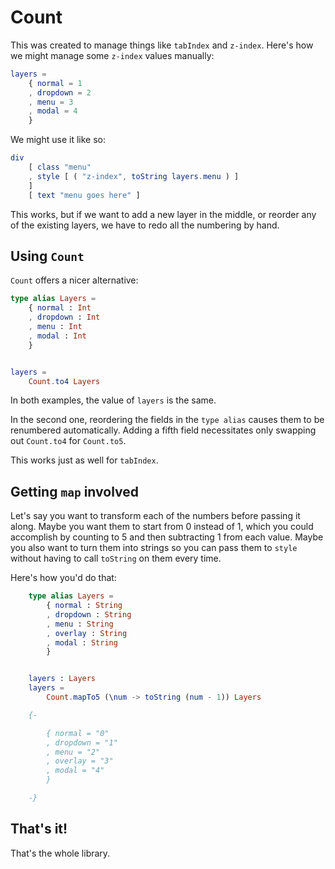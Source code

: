 # Count

This was created to manage things like `tabIndex` and `z-index`. Here's how we might manage
some `z-index` values manually:

```elm
layers =
    { normal = 1
    , dropdown = 2
    , menu = 3
    , modal = 4
    }
```

We might use it like so:

```elm
div
    [ class "menu"
    , style [ ( "z-index", toString layers.menu ) ]
    ]
    [ text "menu goes here" ]
```

This works, but if we want to add a new layer in the middle, or reorder any of
the existing layers, we have to redo all the numbering by hand.

## Using `Count`

`Count` offers a nicer alternative:

```elm
type alias Layers =
    { normal : Int
    , dropdown : Int
    , menu : Int
    , modal : Int
    }


layers =
    Count.to4 Layers
```

In both examples, the value of `layers` is the same.

In the second one, reordering the fields in the `type alias` causes them to be
renumbered automatically. Adding a fifth field necessitates only swapping out
`Count.to4` for `Count.to5`.

This works just as well for `tabIndex`.

## Getting `map` involved

Let's say you want to transform each of the numbers before passing it along.
Maybe you want them to start from 0 instead of 1, which you could accomplish
by counting to 5 and then subtracting 1 from each value. Maybe you also want
to turn them into strings so you can pass them to `style` without having to
call `toString` on them every time.

Here's how you'd do that:

```elm
    type alias Layers =
        { normal : String
        , dropdown : String
        , menu : String
        , overlay : String
        , modal : String
        }


    layers : Layers
    layers =
        Count.mapTo5 (\num -> toString (num - 1)) Layers

    {-

        { normal = "0"
        , dropdown = "1"
        , menu = "2"
        , overlay = "3"
        , modal = "4"
        }

    -}
```

## That's it!

That's the whole library.
